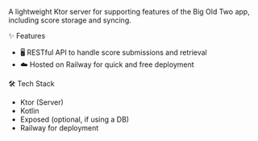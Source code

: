 A lightweight Ktor server for supporting features of the Big Old Two app, including score storage and syncing.

✨ Features
* 🖥 RESTful API to handle score submissions and retrieval
* ☁️ Hosted on Railway for quick and free deployment

🛠 Tech Stack
* Ktor (Server)
* Kotlin
* Exposed (optional, if using a DB)
* Railway for deployment

